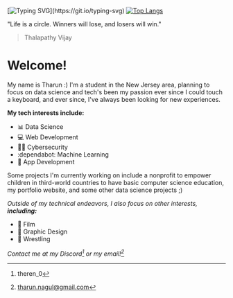 [![Typing SVG](https://readme-typing-svg.demolab.com?font=Fira+Code&weight=100000000000&size=60&duration=4000&pause=2000&color=38BDAE&center=true&random=true&width=1500&height=500&lines=%E0%AE%85%E0%AE%B1%E0%AE%BF%E0%AE%B5%E0%AF%81%E0%AE%A4%E0%AE%BE%E0%AE%A9%E0%AF%8D+%E0%AE%89%E0%AE%B2%E0%AE%95%E0%AE%BF%E0%AE%A9%E0%AF%8D+%E0%AE%9A%E0%AF%86%E0%AE%B2%E0%AF%8D%E0%AE%B5%E0%AE%AE%E0%AF%8D.;%E0%B0%9C%E0%B1%8D%E0%B0%9E%E0%B0%BE%E0%B0%A8%E0%B0%82+%E0%B0%AA%E0%B1%8D%E0%B0%B0%E0%B0%AA%E0%B0%82%E0%B0%9A%E0%B0%82%E0%B0%B2%E0%B1%8B%E0%B0%A8%E0%B0%BF+%E0%B0%B8%E0%B0%82%E0%B0%AA%E0%B0%A6.;%E0%B4%85%E0%B4%B1%E0%B4%BF%E0%B4%B5%E0%B4%BE%E0%B4%A3%E0%B5%8D+%E0%B4%B2%E0%B5%8B%E0%B4%95%E0%B4%A4%E0%B5%8D%E0%B4%A4%E0%B4%BF%E0%B4%A8%E0%B5%8D%E0%B4%B1%E0%B5%86+%E0%B4%B8%E0%B4%AE%E0%B5%8D%E0%B4%AA%E0%B4%A4%E0%B5%8D%E0%B4%A4%E0%B5%8D.;%E0%B2%9C%E0%B3%8D%E0%B2%9E%E0%B2%BE%E0%B2%A8%E0%B2%B5%E0%B3%87+%E0%B2%9C%E0%B2%97%E0%B2%A4%E0%B3%8D%E0%B2%A4%E0%B2%BF%E0%B2%A8+%E0%B2%B8%E0%B2%82%E0%B2%AA%E0%B2%A4%E0%B3%8D%E0%B2%A4%E0%B3%81.;%E0%B6%AF%E0%B7%90%E0%B6%B1%E0%B7%94%E0%B6%B8+%E0%B6%BA%E0%B6%B1%E0%B7%94+%E0%B6%BD%E0%B7%9D%E0%B6%9A%E0%B6%BA%E0%B7%9A+%E0%B7%83%E0%B6%B8%E0%B7%8A%E0%B6%B4%E0%B6%AD%E0%B6%BA%E0%B7%92.;%E0%A4%9C%E0%A5%8D%E0%A4%9E%E0%A4%BE%E0%A4%A8+%E0%A4%B9%E0%A5%80+%E0%A4%B8%E0%A4%82%E0%A4%B8%E0%A4%BE%E0%A4%B0+%E0%A4%95%E0%A4%BE+%E0%A4%A7%E0%A4%A8+%E0%A4%B9%E0%A5%88%E0%A5%A4;La+connaissance+est+la+richesse+du+monde.;El+conocimiento+es+la+riqueza+del+mundo.;Wissen+ist+der+Reichtum+der+Welt.;Knowledge+is+the+most+valuable+wealth.)](https://git.io/typing-svg)
[![Top Langs](https://github-readme-stats.vercel.app/api/top-langs/?username=Cellius-1&layout=compact&theme=gotham)](https://github.com/anuraghazra/github-readme-stats)

"Life is a circle. Winners will lose, and losers will win."

> Thalapathy Vijay

# Welcome!
My name is Tharun :) I'm a student in the New Jersey area, planning to focus on data science and tech's been my passion ever since I could touch a keyboard, and ever since, I've always been looking for new experiences.

**My tech interests include:**
- 📊 Data Science
- 💻 Web Development
- 👨‍💻 Cybersecurity
- :dependabot: Machine Learning
- 📱 App Development

Some projects I'm currently working on include a nonprofit to empower children in third-world countries to have basic computer science education, my portfolio website, and some other data science projects ;)

_Outside of my technical endeavors, I also focus on other interests, **including:**_
- 🎥 Film
- 🎨 Graphic Design
- 🤼 Wrestling

_Contact me at my Discord[^1] or my email![^2]_

[^1]: theren_0
[^2]: tharun.nagul@gmail.com

